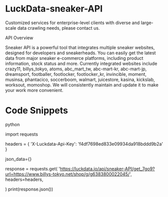 # LuckData-sneaker-API

Customized services for enterprise-level clients with diverse and large-scale data crawling needs, please contact us.

API Overview

Sneaker API is a powerful tool that integrates multiple sneaker websites, designed for developers and sneakerheads. You can easily get the latest data from major sneaker e-commerce platforms, including product information, stock status and more. Currently integrated websites include crazy11, billys_tokyo, atoms, abc_mart_tw, abc-mart-kr, abc-mart-jp, dreamsport, footballer, footlocker, footlocker_kr, invincible, moment, musinsa, phantacico, soccerboom, walmart, juicestore, kasina, kickslab, worksout, momoshop. We will consistently maintain and update it to make your work more convenient.

# Code Snippets

python

import requests

headers = {
    'X-Luckdata-Api-Key': 'f4df7698ed833e09934da918bddd9b2a'
}

json_data={}

response = requests.get(
    'https://luckdata.io/api/sneaker-API/get_7go9?url=https://www.billys-tokyo.net/shop/g/g6383800022045/',
    headers=headers,
    
)
print(response.json())
